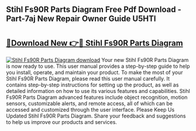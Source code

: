 ## Stihl Fs90R Parts Diagram Free Pdf Download - Part-7aj New Repair Owner Guide U5HTl

# <h2><a href="http://dft4w4.blite.top/?on=Stihl+Fs90R+Parts+Diagram">🔗Download New 👉🔴 Stihl Fs90R Parts Diagram</a></h2>

[![Stihl Fs90R Parts Diagram download](https://i.imgur.com/lujVjoI.png)](http://dft4w4.blite.top/?on=Stihl+Fs90R+Parts+Diagram)
Your new Stihl Fs90R Parts Diagram is now ready to use. This user manual provides a step-by-step guide to help you install, operate, and maintain your product. To make the most of your Stihl Fs90R Parts Diagram, please read this user manual carefully. It contains step-by-step instructions for setting up the product, as well as detailed information on how to use its various features and capabilities. Stihl Fs90R Parts Diagram advanced features include object recognition, motion sensors, customizable alerts, and remote access, all of which can be accessed and customized through the user interface. Please Keep Us Updated Stihl Fs90R Parts Diagram. Share your feedback and suggestions to help us improve our products and services.

